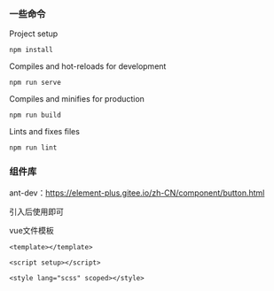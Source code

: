 ### 一些命令

Project setup

```
npm install
```

Compiles and hot-reloads for development

```
npm run serve
```

Compiles and minifies for production

```
npm run build
```

Lints and fixes files

```
npm run lint
```



### 组件库

ant-dev：https://element-plus.gitee.io/zh-CN/component/button.html

引入后使用即可



vue文件模板

```
<template></template>

<script setup></script>

<style lang="scss" scoped></style>
```


